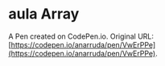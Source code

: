 # aula Array

A Pen created on CodePen.io. Original URL: [https://codepen.io/anarruda/pen/VwErPPe](https://codepen.io/anarruda/pen/VwErPPe).

